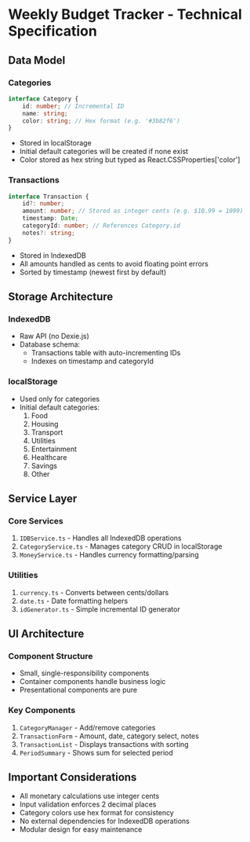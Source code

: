 # Weekly Budget Tracker - Technical Specification

## Data Model

### Categories

```typescript
interface Category {
	id: number; // Incremental ID
	name: string;
	color: string; // Hex format (e.g. '#3b82f6')
}
```

- Stored in localStorage
- Initial default categories will be created if none exist
- Color stored as hex string but typed as React.CSSProperties['color']

### Transactions

```typescript
interface Transaction {
	id?: number;
	amount: number; // Stored as integer cents (e.g. $10.99 = 1099)
	timestamp: Date;
	categoryId: number; // References Category.id
	notes?: string;
}
```

- Stored in IndexedDB
- All amounts handled as cents to avoid floating point errors
- Sorted by timestamp (newest first by default)

## Storage Architecture

### IndexedDB

- Raw API (no Dexie.js)
- Database schema:
  - Transactions table with auto-incrementing IDs
  - Indexes on timestamp and categoryId

### localStorage

- Used only for categories
- Initial default categories:
  1. Food
  2. Housing
  3. Transport
  4. Utilities
  5. Entertainment
  6. Healthcare
  7. Savings
  8. Other

## Service Layer

### Core Services

1. `IDBService.ts` - Handles all IndexedDB operations
2. `CategoryService.ts` - Manages category CRUD in localStorage
3. `MoneyService.ts` - Handles currency formatting/parsing

### Utilities

1. `currency.ts` - Converts between cents/dollars
2. `date.ts` - Date formatting helpers
3. `idGenerator.ts` - Simple incremental ID generator

## UI Architecture

### Component Structure

- Small, single-responsibility components
- Container components handle business logic
- Presentational components are pure

### Key Components

1. `CategoryManager` - Add/remove categories
2. `TransactionForm` - Amount, date, category select, notes
3. `TransactionList` - Displays transactions with sorting
4. `PeriodSummary` - Shows sum for selected period

## Important Considerations

- All monetary calculations use integer cents
- Input validation enforces 2 decimal places
- Category colors use hex format for consistency
- No external dependencies for IndexedDB operations
- Modular design for easy maintenance
